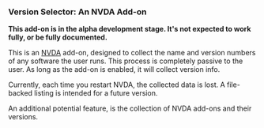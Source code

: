 ### Version Selector: An NVDA Add-on

**This add-on is in the alpha development stage. It's not expected to work fully, or be fully documented.**

This is an [NVDA](https://nvaccess.org/) add-on, designed to collect the name and version numbers of any software the user runs. This process is completely passive to the user. As long as the add-on is enabled, it will collect version info.

Currently, each time you restart NVDA, the collected data is lost. A file-backed listing is intended for a future version.

An additional potential feature, is the collection of NVDA add-ons and their versions.
